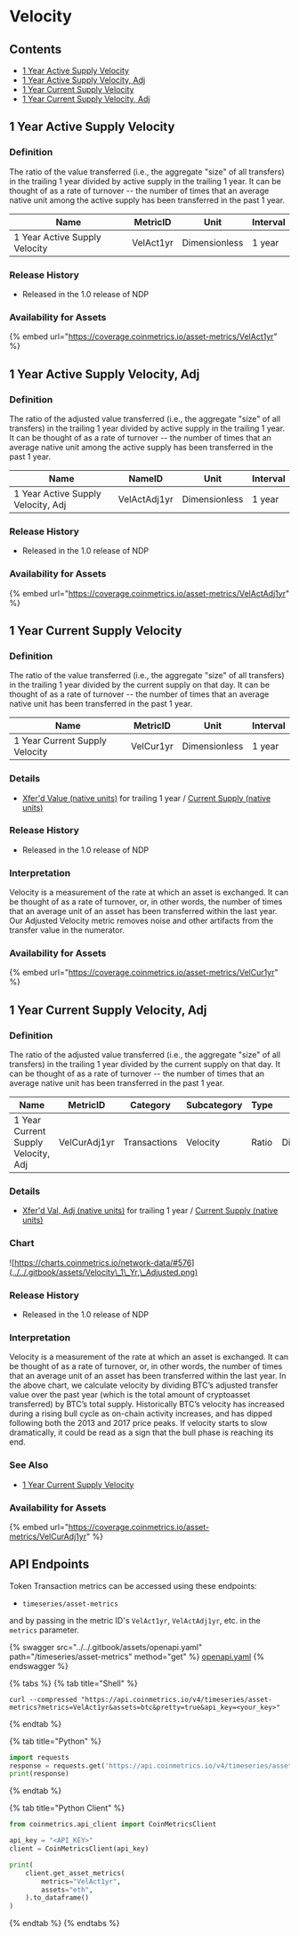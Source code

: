 # Velocity

## Contents

* [1 Year Active Supply Velocity](velocity.md#velactadj1yr)
* [1 Year Active Supply Velocity, Adj](velocity.md#velactadj1yr)
* [1 Year Current Supply Velocity](velocity.md#velcur1yr)
* [1 Year Current Supply Velocity, Adj](velocity.md#velcuradj1yr)

## 1 Year Active Supply Velocity <a href="#velact1yr" id="velact1yr"></a>

### Definition

The ratio of the value transferred (i.e., the aggregate "size" of all transfers) in the trailing 1 year divided by active supply in the trailing 1 year. It can be thought of as a rate of turnover -- the number of times that an average native unit among the active supply has been transferred in the past 1 year.

| Name                          | MetricID  | Unit          | Interval |
| ----------------------------- | --------- | ------------- | -------- |
| 1 Year Active Supply Velocity | VelAct1yr | Dimensionless | 1 year   |

### Release History

* Released in the 1.0 release of NDP

### Availability for Assets

{% embed url="https://coverage.coinmetrics.io/asset-metrics/VelAct1yr" %}

## 1 Year Active Supply Velocity, Adj <a href="#velactadj1yr" id="velactadj1yr"></a>

### Definition

The ratio of the adjusted value transferred (i.e., the aggregate "size" of all transfers) in the trailing 1 year divided by active supply in the trailing 1 year. It can be thought of as a rate of turnover -- the number of times that an average native unit among the active supply has been transferred in the past 1 year.

| Name                               | NameID       | Unit          | Interval |
| ---------------------------------- | ------------ | ------------- | -------- |
| 1 Year Active Supply Velocity, Adj | VelActAdj1yr | Dimensionless | 1 year   |

### Release History

* Released in the 1.0 release of NDP

### Availability for Assets

{% embed url="https://coverage.coinmetrics.io/asset-metrics/VelActAdj1yr" %}

## 1 Year Current Supply Velocity <a href="#velcur1yr" id="velcur1yr"></a>

### Definition

The ratio of the value transferred (i.e., the aggregate "size" of all transfers) in the trailing 1 year divided by the current supply on that day. It can be thought of as a rate of turnover -- the number of times that an average native unit has been transferred in the past 1 year.

| Name                           | MetricID  | Unit          | Interval |
| ------------------------------ | --------- | ------------- | -------- |
| 1 Year Current Supply Velocity | VelCur1yr | Dimensionless | 1 year   |

### Details

* [Xfer'd Value (native units)](txtfrvalntv.md) for trailing 1 year / [Current Supply (native units)](../supply/splycur.md)

### Release History

* Released in the 1.0 release of NDP

### Interpretation

Velocity​ is a measurement of the rate at which an asset is exchanged. It can be thought of as a rate of turnover, or, in other words, the number of times that an average unit of an asset has been transferred within the last year. Our Adjusted Velocity metric removes noise and other artifacts from the transfer value in the numerator.

### Availability for Assets

{% embed url="https://coverage.coinmetrics.io/asset-metrics/VelCur1yr" %}

## 1 Year Current Supply Velocity, Adj <a href="#velcuradj1yr" id="velcuradj1yr"></a>

### Definition

The ratio of the adjusted value transferred (i.e., the aggregate "size" of all transfers) in the trailing 1 year divided by the current supply on that day. It can be thought of as a rate of turnover -- the number of times that an average native unit has been transferred in the past 1 year.

| Name                                | MetricID     | Category     | Subcategory | Type  | Unit          | Interval |
| ----------------------------------- | ------------ | ------------ | ----------- | ----- | ------------- | -------- |
| 1 Year Current Supply Velocity, Adj | VelCurAdj1yr | Transactions | Velocity    | Ratio | Dimensionless | 1 year   |

### Details

* [Xfer'd Val, Adj (native units)](txtfrvaladjntv.md) for trailing 1 year / [Current Supply (native units)](../supply/splycur.md)

### Chart

![https://charts.coinmetrics.io/network-data/#576](../../.gitbook/assets/Velocity\_1\_Yr,\_Adjusted.png)

### Release History

* Released in the 1.0 release of NDP

### Interpretation

Velocity​ is a measurement of the rate at which an asset is exchanged. It can be thought of as a rate of turnover, or, in other words, the number of times that an average unit of an asset has been transferred within the last year. In the above chart, we calculate velocity by dividing BTC’s adjusted transfer value over the past year (which is the total amount of cryptoasset transferred) by BTC’s total supply. Historically BTC’s velocity has increased during a rising bull cycle as on-chain activity increases, and has dipped following both the 2013 and 2017 price peaks. If velocity starts to slow dramatically, it could be read as a sign that the bull phase is reaching its end.

### See Also

* [1 Year Current Supply Velocity](velcur1yr.md)

### Availability for Assets

{% embed url="https://coverage.coinmetrics.io/asset-metrics/VelCurAdj1yr" %}

## API Endpoints

Token Transaction metrics can be accessed using these endpoints:

* `timeseries/asset-metrics`

and by passing in the metric ID's `VelAct1yr`, `VelActAdj1yr`, etc. in the `metrics` parameter.

{% swagger src="../../.gitbook/assets/openapi.yaml" path="/timeseries/asset-metrics" method="get" %}
[openapi.yaml](../../.gitbook/assets/openapi.yaml)
{% endswagger %}

{% tabs %}
{% tab title="Shell" %}
```shell
curl --compressed "https://api.coinmetrics.io/v4/timeseries/asset-metrics?metrics=VelAct1yr&assets=btc&pretty=true&api_key=<your_key>"
```
{% endtab %}

{% tab title="Python" %}
```python
import requests
response = requests.get('https://api.coinmetrics.io/v4/timeseries/asset-metrics?metrics=VelAct1yr&assets=btc&pretty=true&api_key=<your_key>').json()
print(response)
```
{% endtab %}

{% tab title="Python Client" %}
```python
from coinmetrics.api_client import CoinMetricsClient

api_key = "<API_KEY>"
client = CoinMetricsClient(api_key)

print(
    client.get_asset_metrics(
        metrics="VelAct1yr", 
        assets="eth",
    ).to_dataframe()
)
```
{% endtab %}
{% endtabs %}

